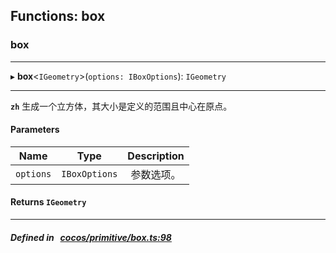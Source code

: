 ## Functions: box

### box


___
▸ **box**<`IGeometry`\>(`options: IBoxOptions`): `IGeometry`
___


**`zh`** 
生成一个立方体，其大小是定义的范围且中心在原点。



#### Parameters

| Name | Type | Description |
| :------: | :------: | :------: |
| `options` | `IBoxOptions` | 参数选项。  |

#### Returns `IGeometry` 
___


##### Defined in &nbsp;   [cocos/primitive/box.ts:98](https://github.com/cocos-creator/engine/blob/c7bf6b8a9/cocos/primitive/box.ts#L98)&nbsp;
